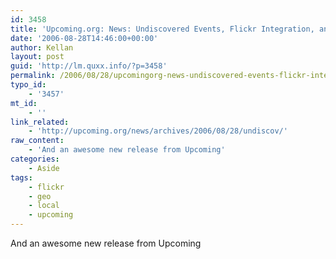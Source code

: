 ```yaml
---
id: 3458
title: 'Upcoming.org: News: Undiscovered Events, Flickr Integration, and More'
date: '2006-08-28T14:46:00+00:00'
author: Kellan
layout: post
guid: 'http://lm.quxx.info/?p=3458'
permalink: /2006/08/28/upcomingorg-news-undiscovered-events-flickr-integration-and-more/
typo_id:
    - '3457'
mt_id:
    - ''
link_related:
    - 'http://upcoming.org/news/archives/2006/08/28/undiscov/'
raw_content:
    - 'And an awesome new release from Upcoming'
categories:
    - Aside
tags:
    - flickr
    - geo
    - local
    - upcoming
---
```


And an awesome new release from Upcoming